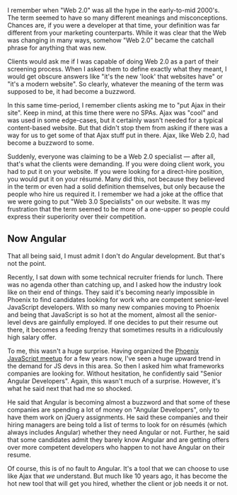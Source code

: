 I remember when "Web 2.0" was all the hype in the early-to-mid 2000's. The term seemed to have so many different meanings and misconceptions. Chances are, if you were a developer at that time, your definition was far different from your marketing counterparts. While it was clear that the Web was changing in many ways, somehow "Web 2.0" became the catchall phrase for anything that was new.

Clients would ask me if I was capable of doing Web 2.0 as a part of their screening process. When I asked them to define exactly what they meant, I would get obscure answers like "it's the new 'look' that websites have" or "it's a modern website". So clearly, whatever the meaning of the term was supposed to be, it had become a buzzword.

In this same time-period, I remember clients asking me to "put Ajax in their site". Keep in mind, at this time there were no SPAs. Ajax was "cool" and was used in some edge-cases, but it certainly wasn't needed for a typical content-based website. But that didn't stop them from asking if there was a way for us to get some of that Ajax stuff put in there. Ajax, like Web 2.0, had become a buzzword to some.

Suddenly, everyone was claiming to be a Web 2.0 specialist &mdash; after all, that's what the clients were demanding. If you were doing client work, you had to put it on your website. If you were looking for a direct-hire position, you would put it on your résumé. Many did this, not because they believed in the term or even had a solid definition themselves, but only because the people who hire us required it. I remember we had a joke at the office that we were going to put "Web 3.0 Specialists" on our website. It was my frustration that the term seemed to be more of a one-upper so people could express their superiority over their competition.

## Now Angular

That all being said, I must admit I don't do Angular development. But that's not the point.

Recently, I sat down with some technical recruiter friends for lunch. There was no agenda other than catching up, and I asked how the industry look like on their end of things. They said it's becoming nearly impossible in Phoenix to find candidates looking for work who are competent senior-level JavaScript developers. With so many new companies moving to Phoenix and being that JavaScript is so hot at the moment, almost all the senior-level devs are gainfully employed. If one decides to put their resume out there, it becomes a feeding frenzy that sometimes results in a ridiculously high salary offer.

To me, this wasn't a huge surprise. Having organized the [Phoenix JavaScript meetup](http://www.meetup.com/Phoenix-JavaScript/) for a few years now, I've seen a huge upward trend in the demand for JS devs in this area. So then I asked him what frameworks companies are looking for. Without hesitation, he confidently said "Senior Angular Developers". Again, this wasn't much of a surprise. However, it's what he said next that had me so shocked.

He said that Angular is becoming almost a buzzword and that some of these companies are spending a lot of money on "Angular Developers", only to have them work on jQuery assignments. He said these companies and their hiring managers are being told a list of terms to look for on résumés (which always includes Angular) whether they need Angular or not. Further, he said that some candidates admit they barely know Angular and are getting offers over more competent developers who happen to not have Angular on their resume.

Of course, this is of no fault to Angular. It's a tool that we can choose to use like Ajax that _we_ understand. But much like 10 years ago, it has become the hot new tool that will get you hired, whether the client or job needs it or not.